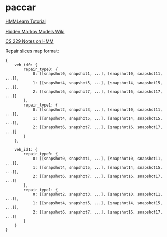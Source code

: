 # paccar

[HMMLearn Tutorial](http://hmmlearn.readthedocs.io/en/stable/tutorial.html)

[Hidden Markov Models Wiki](https://en.wikipedia.org/wiki/Hidden_Markov_model)

[CS 229 Notes on HMM](http://cs229.stanford.edu/section/cs229-hmm.pdf)


Repair slices map format:

    {
        veh_id0: {
            repair_type0: {
                0: [[snapshot0, snapshot1, ...], [snapshot10, snapshot11, ...]],
                1: [[snapshot4, snapshot5, ...], [snapshot14, snapshot15, ...]],
                2: [[snapshot6, snapshot7, ...], [snapshot16, snapshot17, ...]]
            },
            repair_type1: {
                0: [[snapshot2, snapshot3, ...], [snapshot10, snapshot11, ...]],
                1: [[snapshot4, snapshot5, ...], [snapshot14, snapshot15, ...]],
                2: [[snapshot6, snapshot7, ...], [snapshot16, snapshot17, ...]]
            }
        },

        veh_id1: {
            repair_type0: {
                0: [[snapshot0, snapshot1, ...], [snapshot10, snapshot11, ...]],
                1: [[snapshot4, snapshot5, ...], [snapshot14, snapshot15, ...]],
                2: [[snapshot6, snapshot7, ...], [snapshot16, snapshot17, ...]]
            },
            repair_type1: {
                0: [[snapshot2, snapshot3, ...], [snapshot10, snapshot11, ...]],
                1: [[snapshot4, snapshot5, ...], [snapshot14, snapshot15, ...]],
                2: [[snapshot6, snapshot7, ...], [snapshot16, snapshot17, ...]]
            }
        }
    }